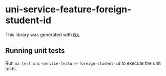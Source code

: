 # uni-service-feature-foreign-student-id

This library was generated with [Nx](https://nx.dev).

## Running unit tests

Run `nx test uni-service-feature-foreign-student-id` to execute the unit tests.
